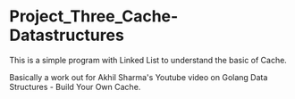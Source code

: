 # Project_Three_Cache-Datastructures

This is a simple program with Linked List to understand the basic of Cache. 

Basically a work out for Akhil Sharma's Youtube video on Golang Data Structures - Build Your Own Cache. 

